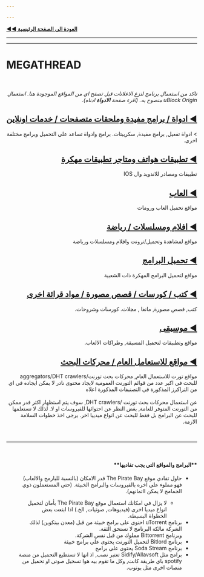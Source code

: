 ------[**◄◄ العودة الى الصغحة الرئيسية**](https://github.com/dexter21767/socratechs/blob/gh-pages/readme.md)------# MEGATHREAD&nbsp;<div dir="rtl"><span> <i>تاكد من استعمال برنامج لنزع الاعلانات قبل تصفح اي من المواقع الموجودة هنا. استعمال uBlock Origin منصوح به. (اقرء صفحة <b> الادواة</b> ادناه).</i></span></div>## <div dir="rtl"> <a href="https://github.com/dexter21767/socratechs/blob/gh-pages/megathread.md/tools"> ◀ ادواة / برامج مفيدة وملحقات متصفحات / خدمات  اونلاين</a></div> <div dir="rtl">> ادواة تفعيل, برامج مفيدة, سكريبتات. برامج وادواة تساعد على التحميل وبرامج مختلفة اخرى.</div>## <div dir="rtl"> <a href="https://github.com/dexter21767/socratechs/blob/gh-pages/megathread.md/mobile_apps_and_repos"> ◀ تطبيقات هواتف ومتاجر تطبيقات مهكرة</a></div> <div dir="rtl">تطبيقات ومصادر للاندويد وال IOS</div>## <div dir="rtl"> <a href="https://reddit.com/r/Piracy/wiki/megathread/games"> ◀ العاب</a></div> <div dir="rtl">مواقع تحميل العاب ورومات</div>## <div dir="rtl"> <a href="https://github.com/dexter21767/socratechs/blob/gh-pages/megathread.md/movies_and_tv"> ◀ افلام ومسلسلات / رياضة</a></div> <div dir="rtl">مواقع لمشاهدة وتحميل/ترونت وافلام ومسلسلات ورياضة</div> ## <div dir="rtl"> <a href="https://github.com/dexter21767/socratechs/blob/gh-pages/megathread.md/software_downloads"> ◀ تحميل البرامج </a></div> <div dir="rtl">مواقع لتحميل البرامج المهكرة ذات الشعبية</div>## <div dir="rtl"> <a href="https://reddit.com/r/Piracy/wiki/megathread/reading_material_and_elearning"> ◀ كتب / كورسات / قصص مصورة / مواد قرائة اخرى </a></div> <div dir="rtl">كتب, قصص مصورة, مانغا , مجلات. كورسات وشروحات.</div>## <div dir="rtl"> <a href="https://reddit.com/r/Piracy/wiki/megathread/music"> ◀ موسيقى </a></div> <div dir="rtl">مواقع وتطبيقات لتحميل المسيقة, وطراكات الالعاب.</div>## <div dir="rtl"> <a href="https://reddit.com/r/Piracy/wiki/megathread/general_sites_and_search_engines"> ◀ مواقع للاستعامل العام / محركات البحث</a></div> <div dir="rtl">مواقع تورت للاستعمال العام, محركات بحث تورنت/aggregators/DHT crawlers  للبحث في اكبر عدد من قوائم التورنت العمومية لايجاد محتوى نادر لا يمكن ايجاده في اي من التراكرز المذكورة في التصنيفات المذكورة اعلاه<br><br>عن استعمال محركات بحث تورنت /DHT crawlers, سوف يتم استظهار اكثر قدر ممكن من التورنت المتوفر للعامة, بغض النظر عن احتوائها للفيروسات او لا. لذلك لا تستعلمها للبحث عن البرامج بل فقط للبحث  عن انواع ميدييا اخر. يرجى اخذ  <a herf ="https://github.com/dexter21767/socratechs/blob/gh-pages/browsing_and_downloading_guide.md"> خطوات السلامة الازمة</a>.</div>&nbsp;---&nbsp;<div dir="rtl"><H4> **البرامج والمواقع التي يجب تفاديها**</h4><ul><li> حاول تفادي موقع The Pirate Bay قدر الامكان (بالنسبة للبارمج والالعاب) فهو مملوء على اخره بالفيروسات والبرامج الخبيثة. (حتى المستعملون ذوي الجمامج لا يمكن ااتمانهم).</li><ul><li> لا يزال في امكانك استعمال موقع The Pirate Bay بأمان لتحميل انواع ميديا اخرى (فيديوهات, صوتيات, الخ.) <a herf="https://github.com/dexter21767/socratechs/blob/gh-pages/browsing_and_downloading_guide.md)">اذا ابتعت بعض الخطواة البسيطة</a>.</li> </ul><li>برنامج uTorrent <a herf="https://www.trustedreviews.com/news/utorrent-silently-installing-bundled-bitcoin-mining-software-2931825"> احتوى على برامج خبيثة من قبل (معدن بيتكوين)</a>  لذلك الشركة مالكة البرنامج لا تستحق الثقة. <br> وبرنامج Bittorrent مملوك من قبل نفس الشركة. </li> <li>برنامج Bitlord لتحميل التورنت يحتوى على برامج خبيثة </li>  <li>برنامج Soda Stream يحتوى على برامج  </li>  <li>برامج مثل Sidify/Allavsoft تعتبر نصب, اذ انها لا تستطيع التحميل من منصة spotify باي طريقة كانت, وكل ما تقوم بيه هوا تسجيل صوتي او تحميل من منصات اخرى مثل يوتوب. </li></ul></div>